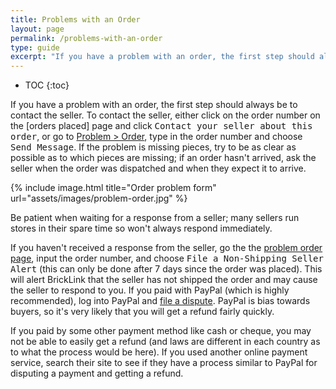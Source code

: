 ```yaml
---
title: Problems with an Order
layout: page
permalink: /problems-with-an-order
type: guide
excerpt: "If you have a problem with an order, the first step should always be to contact the seller."
---
```


* TOC
{:toc}

If you have a problem with an order, the first step should always be to contact the seller. To contact the seller, either click on the order number on the [orders placed] page and click <kbd>Contact your seller about this order</kbd>, or go to [Problem > Order](http://www.bricklink.com/retractOrder.asp), type in the order number and choose <kbd>Send Message</kbd>. If the problem is missing pieces, try to be as clear as possible as to which pieces are missing; if an order hasn't arrived, ask the seller when the order was dispatched and when they expect it to arrive.

{% include image.html
    title="Order problem form"
    url="assets/images/problem-order.jpg"
%}

<div class="alert alert-warning">
Be patient when waiting for a response from a seller; many sellers run stores in their spare time so won't always respond immediately.
</div>

If you haven't received a response from the seller, go the the [problem order page](http://www.bricklink.com/retractOrder.asp), input the order number, and choose <kbd>File a Non-Shipping Seller Alert</kbd> (this can only be done after 7 days since the order was placed). This will alert BrickLink that the seller has not shipped the order and may cause the seller to respond to you. If you paid with PayPal (which is highly recommended), log into PayPal and [file a dispute](https://www.paypal.com/webapps/mpp/brc/disputes-claims-chargebacks-and-bank-reversals). PayPal is bias towards buyers, so it's very likely that you will get a refund fairly quickly.

If you paid by some other payment method like cash or cheque, you may not be able to easily get a refund (and laws are different in each country as to what the process would be here). If you used another online payment service, search their site to see if they have a process similar to PayPal for disputing a payment and getting a refund.

